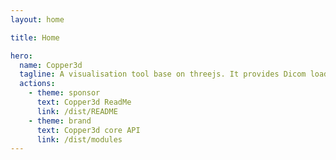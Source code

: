 ```yaml
---
layout: home

title: Home

hero:
  name: Copper3d
  tagline: A visualisation tool base on threejs. It provides Dicom loader, Nrrd Segmentation Tools, Create vtk animation functions.
  actions:
    - theme: sponsor
      text: Copper3d ReadMe
      link: /dist/README
    - theme: brand
      text: Copper3d core API
      link: /dist/modules
---
```

